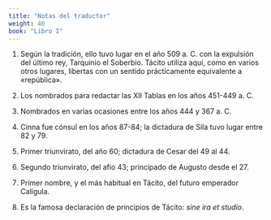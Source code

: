 ```yaml
---
title: "Notas del traductor"
weight: 40
book: "Libro I"
---
```

1. Según la tradición, ello tuvo lugar en el año 509 a. C. con la expulsión del último rey, Tarquinio el Soberbio. Tácito uti­liza aquí, como en varios otros lugares, libertas con un sentido prácticamente equivalente a «república».

2. Los nombrados para redactar las XII Tablas en los años 451-449 a. C.

3. Nombrados en varias ocasiones entre los años 444 y 367 a. C.

4. Cinna fue cónsul en los años 87-84; la dictadura de Sila tuvo lugar entre 82 y 79.

5. Primer triunvirato, del año 60; dictadura de Cesar del 49 al 44.

6. Segundo triunvirato, del afio 43; principado de Augusto desde el 27.

7. Primer nombre, y el más habitual en Tácito, del futuro emperador Calígula.

8. Es la famosa declaración de principios de Tácito: _sine ira et studio_.